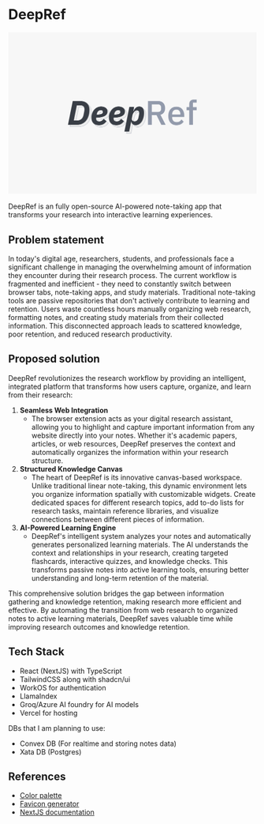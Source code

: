 # DeepRef

![DeepRef banner](https://github.com/thisisindrajit/DeepRef/blob/main/assets/banner.png)

DeepRef is an fully open-source AI-powered note-taking app that transforms your research into interactive learning experiences.

## Problem statement
In today's digital age, researchers, students, and professionals face a significant challenge in managing the overwhelming amount of information they encounter during their research process. The current workflow is fragmented and inefficient - they need to constantly switch between browser tabs, note-taking apps, and study materials. Traditional note-taking tools are passive repositories that don't actively contribute to learning and retention. Users waste countless hours manually organizing web research, formatting notes, and creating study materials from their collected information. This disconnected approach leads to scattered knowledge, poor retention, and reduced research productivity.

## Proposed solution
DeepRef revolutionizes the research workflow by providing an intelligent, integrated platform that transforms how users capture, organize, and learn from their research:

1. **Seamless Web Integration**
    - The browser extension acts as your digital research assistant, allowing you to highlight and capture important information from any website directly into your notes. Whether it's academic papers, articles, or web resources, DeepRef preserves the context and automatically organizes the information within your research structure.
1. **Structured Knowledge Canvas**
    - The heart of DeepRef is its innovative canvas-based workspace. Unlike traditional linear note-taking, this dynamic environment lets you organize information spatially with customizable widgets. Create dedicated spaces for different research topics, add to-do lists for research tasks, maintain reference libraries, and visualize connections between different pieces of information.
1. **AI-Powered Learning Engine**
    - DeepRef's intelligent system analyzes your notes and automatically generates personalized learning materials. The AI understands the context and relationships in your research, creating targeted flashcards, interactive quizzes, and knowledge checks. This transforms passive notes into active learning tools, ensuring better understanding and long-term retention of the material.

This comprehensive solution bridges the gap between information gathering and knowledge retention, making research more efficient and effective. By automating the transition from web research to organized notes to active learning materials, DeepRef saves valuable time while improving research outcomes and knowledge retention.

## Tech Stack
- React (NextJS) with TypeScript
- TailwindCSS along with shadcn/ui
- WorkOS for authentication
- LlamaIndex
- Groq/Azure AI foundry for AI models
- Vercel for hosting

DBs that I am planning to use:
- Convex DB (For realtime and storing notes data)
- Xata DB (Postgres)

## References
- [Color palette](https://colorhunt.co/palette/f7f7f7eeeeee393e46929aab)
- [Favicon generator](https://favicon.io/favicon-converter/)
- [NextJS documentation](https://nextjs.org/docs)
